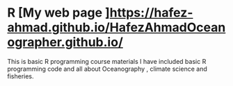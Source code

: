 # R [My web page ]https://hafez-ahmad.github.io/HafezAhmadOceanographer.github.io/


This is basic R programming course materials
I have included basic R programming code and 
all about Oceanography , climate science and fisheries.
